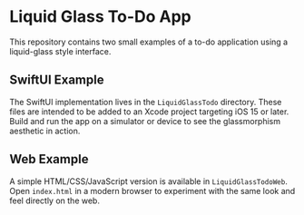 # Liquid Glass To-Do App

This repository contains two small examples of a to-do application using a liquid-glass style interface.

## SwiftUI Example

The SwiftUI implementation lives in the `LiquidGlassTodo` directory. These files are intended to be added to an Xcode project targeting iOS 15 or later. Build and run the app on a simulator or device to see the glassmorphism aesthetic in action.

## Web Example

A simple HTML/CSS/JavaScript version is available in `LiquidGlassTodoWeb`. Open `index.html` in a modern browser to experiment with the same look and feel directly on the web.
